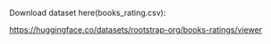 Download dataset here(books_rating.csv):

https://huggingface.co/datasets/rootstrap-org/books-ratings/viewer
